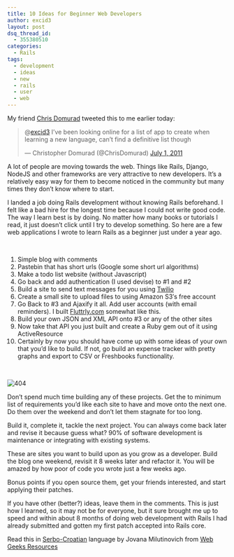 ```yaml
---
title: 10 Ideas for Beginner Web Developers
author: excid3
layout: post
dsq_thread_id:
  - 355380510
categories:
  - Rails
tags:
  - development
  - ideas
  - new
  - rails
  - user
  - web
---
```

My friend [Chris Domurad][1] tweeted this to me earlier today:

> @[excid3][2] I’ve been looking online for a list of app to create when learning a new language, can’t find a definitive list though
>
> — Christopher Domurad (@ChrisDomurad) [July 1, 2011][3]

A lot of people are moving towards the web. Things like Rails, Django, NodeJS and other frameworks are very attractive to new developers. It’s a relatively easy way for them to become noticed in the community but many times they don’t know where to start.

I landed a job doing Rails development without knowing Rails beforehand. I felt like a bad hire for the longest time because I could not write good code. The way I learn best is by doing. No matter how many books or tutorials I read, it just doesn’t click until I try to develop something. So here are a few web applications I wrote to learn Rails as a beginner just under a year ago.

 

  1. Simple blog with comments
  2. Pastebin that has short urls (Google some short url algorithms)
  3. Make a todo list website (without Javascript)
  4. Go back and add authentication (I used devise) to #1 and #2
  5. Build a site to send text messages for you using [Twilio][4]
  6. Create a small site to upload files to using Amazon S3′s free account
  7. Go Back to #3 and Ajaxify it all. Add user accounts (with email reminders). I built [Fluttrly.com][5] somewhat like this.
  8. Build your own JSON and XML API onto #3 or any of the other sites
  9. Now take that API you just built and create a Ruby gem out of it using ActiveResource
  10. Certainly by now you should have come up with some ideas of your own that you’d like to build. If not, go build an expense tracker with pretty graphs and export to CSV or Freshbooks functionality.

 

![][6]

Don’t spend much time building any of these projects. Get the to minimum list of requirements you’d like each site to have and move onto the next one. Do them over the weekend and don’t let them stagnate for too long.

Build it, complete it, tackle the next project. You can always come back later and revise it because guess what? 90% of software development is maintenance or integrating with existing systems.

These are sites you want to build upon as you grow as a developer. Build the blog one weekend, revisit it 8 weeks later and refactor it. You will be amazed by how poor of code you wrote just a few weeks ago.

Bonus points if you open source them, get your friends interested, and start applying their patches.

If you have other (better?) ideas, leave them in the comments. This is just how I learned, so it may not be for everyone, but it sure brought me up to speed and within about 8 months of doing web development with Rails I had already submitted and gotten my first patch accepted into Rails core.

Read this in [Serbo-Croatian][7] language by Jovana Milutinovich from [ Web Geeks Resources][8]

   [1]: http://chrisdomurad.com/
   [2]: https://twitter.com/excid3
   [3]: https://twitter.com/ChrisDomurad/status/86789708742533120
   [4]: http://twilio.com
   [5]: http://fluttrly.com
   [6]: http://excid3.com/blog/wp-content/uploads/2011/07/404.jpg (404)
   [7]: http://science.webhostinggeeks.com/10-ideja-za-pocetnike
   [8]: http://webhostinggeeks.com/
